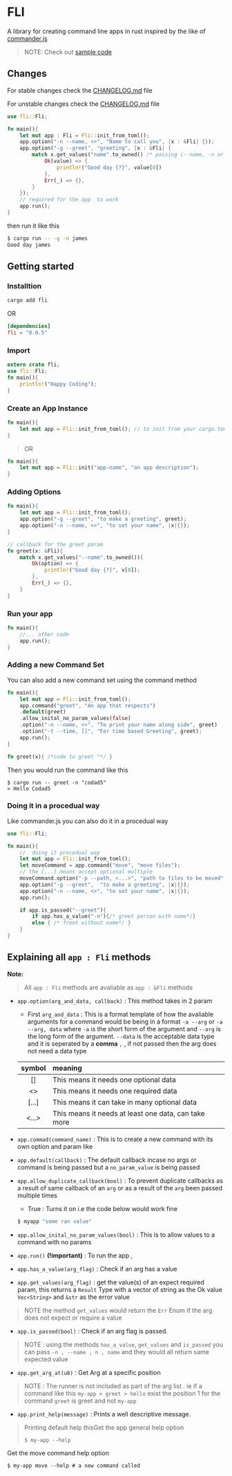 # FLI

A library for creating command line apps in rust inspired by the like of [commander.js](https://github.com/tj/commander.js)

> NOTE: Check out [sample code](https://github.com/codad5/fil/blob/master/sample/src/main.rs)

## Changes
For stable changes check the [CHANGELOG.md](https://github.com/codad5/fil/blob/master/CHANGELOG.md) file

For unstable changes check the [CHANGELOG.md](https://github.com/codad5/fil/blob/dev/CHANGELOG.md) file

```rust
use fli::Fli;

fn main(){
    let mut app : Fli = Fli::init_from_toml();
    app.option("-n --name, <>", "Name to call you", |x : &Fli| {});
    app.option("-g --greet", "greeting", |x : &Fli| {
        match x.get_values("name".to_owned() /* passing (--name, -n or n) would work*/){
            Ok(value) => {
                println!("Good day {?}", value[0])
            },
            Err(_) => {},
        }
    });
    // required for the app  to work 
    app.run();
}
```


then run it like this
```bash
$ cargo run -- -g -n james
Good day james
```

## Getting started
### Installtion
```bash
cargo add fli
```
OR
```toml
[dependencies]
fli = "0.0.5"
```

### Import
```rust
extern crate fli;
use fli::Fli;
fn main(){
    println!("Happy Coding");
}
```
### Create an App Instance 

```rust
fn main(){
    let mut app = Fli::init_from_toml(); // to init from your cargo.toml file
}

```
> OR

```rust
fn main(){
    let mut app = Fli::init("app-name", "an app description");
}
```


### Adding Options

```rust
fn main(){
    let mut app = Fli::init_from_toml();
    app.option("-g --greet", "to make a greeting", greet);
    app.option("-n --name, <>", "to set your name", |x|{});
}

// callback for the greet param
fn greet(x: &Fli){
    match x.get_values("--name".to_owned()){
        Ok(option) => {
            println!("Good day {?}", v[0]);
        },
        Err(_) => {},
    }
}
```

### Run your app
```rust
fn main(){
    //... other code
    app.run();
}
```

### Adding a new Command Set
You can also add a new command set using the command method
```rust
fn main(){
    let mut app = Fli::init_from_toml();
    app.command("greet", "An app that respects")
    .default(greet)
    .allow_inital_no_param_values(false)
    .option("-n --name, <>", "To print your name along side", greet)
    .option("-t --time, []", "For time based Greeting", greet);
    app.run();
}

fn greet(x){ /*code to greet "*/ }
```
Then you would run the command like this
```shell
$ cargo run -- greet -n "codad5" 
> Hello Codad5
```

### Doing it in a procedual way
Like commander.js you can also do it in a procedual way

```rust
use fli::Fli;

fn main(){
    //  doing it procedual way
    let mut app = Fli::init_from_toml();
    let moveCommand = app.command("move", "move files");
    // the [...] means accept optional multiple
    moveCommand.option("-p --path, <...>", "path to files to be moved", move_file);
    app.option("-g --greet",  "to make a greeting", |x|{});
    app.option("-n --name, <>", "to set your name", |x|{});
    app.run();

    if app.is_passed("--greet"){
        if app.has_a_value("-n"){/* greet person with name*/}
        else { /* freet without name*/ }
    }
}
```

## Explaining all `app : Fli` methods
**Note:**
> All `app : Fli` methods are avaliable as `app : &Fli` methods
- `app.option(arg_and_data, callback)` : 
This method takes in 2 param 
  - First `arg_and_data` : This is a format template of how the avaliable arguments for a command would be being in a format `-a --arg` or `-a --arg, data` where `-a` is the short  form of the argument and `--arg` is the long form of the argument. `--data` is the acceptable data type and it is seperated by a **comma** `,` , if not passed then the arg does not need a data type
  
  | symbol | meaning |
  |:---:|:---|
  | [] | This means it needs one optional data|
  | <> | This means it needs one required data |
  | [...] | This means it can take in many optional data |
  | <...> | This means it needs at least one data, can take more |


- `app.commad(command_name)` : 
This is to create a new command with its own option and param like

- `app.default(callback)` : The default callback incase no args or command is being passed but a `no_param_value` is being passed 

- `app.allow_duplicate_callback(bool)` : To prevent duplicate callbacks as a result of same callback of an `arg` or as a result of the `arg` been passed multiple times
    - True : Turns it on i.e the code below would work fine
    ```bash 
    $ myapp "some ran value"
    ```

- `app.allow_inital_no_param_values(bool)` : This is to allow values to a command with no params  

- `app.run()` **(!important)** : To run the app , 

- `app.has_a_value(arg_flag)` : Check if an arg has a value 
- `app.get_values(arg_flag)` : get the value(s) of  an expect required param,  this returns a `Result` Type with a vector of string as the Ok value `Vec<String>` and `&str` as the error value 
> NOTE  the method `get_values` would return the `Err` Enum if the arg does not expect or require a value

- `app.is_passed(bool)` : Check if an arg flag is passed. 

> NOTE : using the methods `has_a_value`, `get_values` and `is_passed` you can pass `-n , --name , n , name` and they would all return same expected value

- `app.get_arg_at(u8)` : Get Arg at a specific position 
> NOTE :  The runner is not included as part of the arg list . ie if a command like this `my-app > greet > hello` exist the position 1 for the command `greet` is greet and not `my-app`

- `app.print_help(message)` : Prints a well descriptive message.


>Printing default help thisGet the app general help option
> ```shell
> $ my-app --help
> ```
Get the move command help option
```shell
$ my-app move --help # a new command called
```


